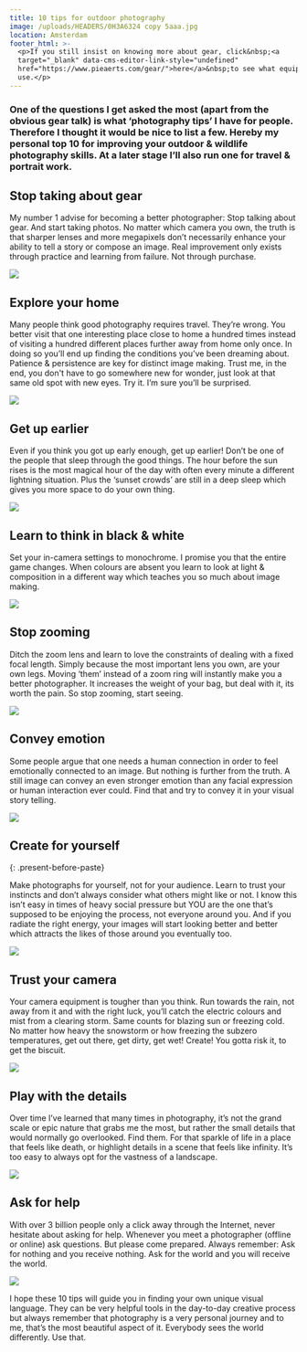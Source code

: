 ```yaml
---
title: 10 tips for outdoor photography
image: /uploads/HEADERS/0H3A6324 copy 5aaa.jpg
location: Amsterdam
footer_html: >-
  <p>If you still insist on knowing more about gear, click&nbsp;<a
  target="_blank" data-cms-editor-link-style="undefined"
  href="https://www.pieaerts.com/gear/">here</a>&nbsp;to see what equipment I
  use.</p>
---
```


### One of the questions I get asked the most (apart from the obvious gear talk) is what ‘photography tips’ I have for people. Therefore I thought it would be nice to list a few. Hereby my personal top 10 for improving your outdoor & wildlife photography skills. At a later stage I’ll also run one for travel & portrait work.&nbsp;

## Stop taking about gear

My number 1 advise for becoming a better photographer: Stop talking about gear. And start taking photos. No matter which camera you own, the truth is that sharper lenses and more megapixels don’t necessarily enhance your ability to tell a story or compose an image. Real improvement only exists through practice and learning from failure. Not through purchase.

![](/uploads/4i9a7922.jpg)

## Explore your home

Many people think good photography requires travel. They’re wrong. You better visit that one interesting place close to home a hundred times instead of visiting a hundred different places further away from home only once. In doing so you’ll end up finding the conditions you’ve been dreaming about. Patience & persistence are key for distinct image making. Trust me, in the end, you don't have to go somewhere new for wonder, just look at that same old spot with new eyes. Try it. I’m sure you’ll be surprised.&nbsp;

![](/uploads/white-out.jpg)

## Get up earlier

Even if you think you got up early enough, get up earlier! Don’t be one of the people that sleep through the good things. The hour before the sun rises is the most magical hour of the day with often every minute a different lightning situation. Plus the ‘sunset crowds’ are still in a deep sleep which gives you more space to do your own thing.

![](/uploads/493a9199.jpg)

## Learn to think in black & white

Set your in-camera settings to monochrome. I promise you that the entire game changes. When colours are absent you learn to look at light & composition in a different way which teaches you so much about image making.

![](/uploads/440a0584.jpg)

## Stop zooming

Ditch the zoom lens and learn to love the constraints of dealing with a fixed focal length. Simply because the most important lens you own, are your own legs. Moving ‘them’ instead of a zoom ring will instantly make you a better photographer. It increases the weight of your bag, but deal with it, its worth the pain. So stop zooming, start seeing.&nbsp;

![](/uploads/493a9458-1.jpg)

## Convey emotion

Some people argue that one needs a human connection in order to feel emotionally connected to an image. But nothing is further from the truth. A still image can convey an even stronger emotion than any facial expression or human interaction ever could. Find that and try to convey it in your visual story telling.&nbsp;

![](/uploads/linyanti.jpg)

## Create for yourself
{: .present-before-paste}

Make photographs for yourself, not for your audience. Learn to trust your instincts and don’t always consider what others might like or not. I know this isn’t easy in times of heavy social pressure but YOU are the one that’s supposed to be enjoying the process, not everyone around you. And if you radiate the right energy, your images will start looking better and better which attracts the likes of those around you eventually too.

![](/uploads/dusk.jpg)

## Trust your camera

Your camera equipment is tougher than you think. Run towards the rain, not away from it and with the right luck, you’ll catch the electric colours and mist from a clearing storm. Same counts for blazing sun or freezing cold. No matter how heavy the snowstorm or how freezing the subzero temperatures, get out there, get dirty, get wet! Create! You gotta risk it, to get the biscuit.&nbsp;

![](/uploads/matterhorn.jpg)

## Play with the details

Over time I’ve learned that many times in photography, it’s not the grand scale or epic nature that grabs me the most, but rather the small details that would normally go overlooked. Find them. For that sparkle of life in a place that feels like death, or highlight details in a scene that feels like infinity. It’s too easy to always opt for the vastness of a landscape.

![](/uploads/440a0175.jpg)

## Ask for help

With over 3 billion people only a click away through the Internet, never hesitate about asking for help. Whenever you meet a photographer (offline or online) ask questions. But please come prepared. Always remember: Ask for nothing and you receive nothing. Ask for the world and you will receive the world.&nbsp;

![](/uploads/dji-0113.jpg)

I hope these 10 tips will guide you in finding your own unique visual language. They can be very helpful tools in the day-to-day creative process but always remember that photography is a very personal journey and to me, that’s the most beautiful aspect of it. Everybody sees the world differently. Use that.&nbsp;

&nbsp;

&nbsp;